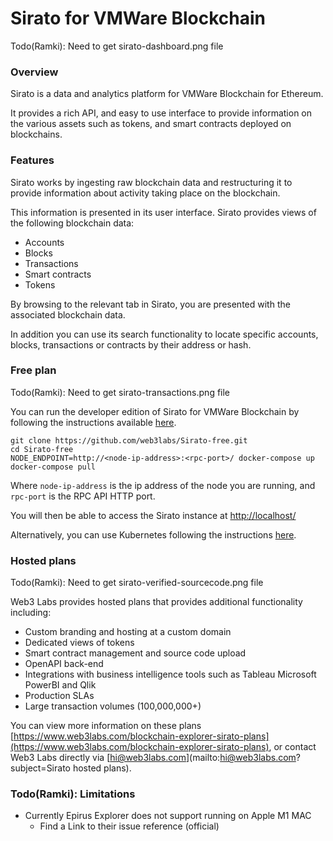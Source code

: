 # Sirato for VMWare Blockchain

Todo(Ramki): Need to get sirato-dashboard.png file
<!--- ![alt text](sirato-dashboard.png "Sirato dashboard") --->

### Overview

Sirato is a data and analytics platform for VMWare Blockchain for Ethereum.

It provides a rich API, and easy to use interface to provide information on the various assets such as tokens, and smart contracts deployed on blockchains. 

### Features

Sirato works by ingesting raw blockchain data and restructuring it to provide information about activity taking place on the blockchain.

This information is presented in its user interface. Sirato provides views of the following blockchain data:

- Accounts
- Blocks
- Transactions
- Smart contracts
- Tokens

By browsing to the relevant tab in Sirato, you are presented with the associated blockchain data.

In addition you can use its search functionality to locate specific accounts, blocks, transactions or contracts by their address or hash.

### Free plan

Todo(Ramki): Need to get sirato-transactions.png file
<!--- ![alt text](sirato-transactions.png "Sirato transactions") --->

You can run the developer edition of Sirato for VMWare Blockchain by following the instructions available [here](https://github.com/web3labs/Sirato-free).

```
git clone https://github.com/web3labs/Sirato-free.git
cd Sirato-free
NODE_ENDPOINT=http://<node-ip-address>:<rpc-port>/ docker-compose up
docker-compose pull
```

Where `node-ip-address` is the ip address of the node you are running, and `rpc-port` is the RPC API HTTP port.

You will then be able to access the Sirato instance at [http://localhost/](http://localhost/)

Alternatively, you can use Kubernetes following the instructions [here](https://github.com/web3labs/epirus-free/tree/master/k8s).

### Hosted plans

Todo(Ramki): Need to get sirato-verified-sourcecode.png file
<!--- ![alt text](sirato-verified-sourcecode.png "Sirato verified sourcecode") --->

Web3 Labs provides hosted plans that provides additional functionality including:

- Custom branding and hosting at a custom domain
- Dedicated views of tokens
- Smart contract management and source code upload
- OpenAPI back-end 
- Integrations with business intelligence tools such as Tableau Microsoft PowerBI and Qlik
- Production SLAs
- Large transaction volumes (100,000,000+)

You can view more information on these plans [https://www.web3labs.com/blockchain-explorer-sirato-plans](https://www.web3labs.com/blockchain-explorer-sirato-plans), or contact Web3 Labs directly via [hi@web3labs.com](mailto:hi@web3labs.com?subject=Sirato hosted plans).

### Todo(Ramki): Limitations
- Currently Epirus Explorer does not support running on Apple M1 MAC
  - Find a Link to their issue reference (official)

